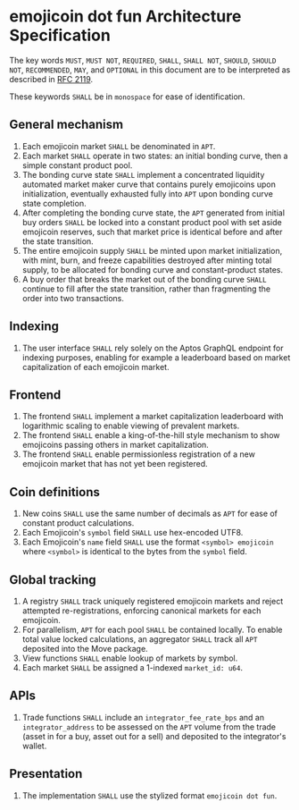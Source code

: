 # emojicoin dot fun Architecture Specification

The key words `MUST`, `MUST NOT`, `REQUIRED`, `SHALL`, `SHALL NOT`, `SHOULD`,
`SHOULD NOT`, `RECOMMENDED`,  `MAY`, and `OPTIONAL` in this document are to be
interpreted as described in [RFC 2119].

These keywords `SHALL` be in `monospace` for ease of identification.

## General mechanism

1. Each emojicoin market `SHALL` be denominated in `APT`.
1. Each market `SHALL` operate in two states: an initial bonding curve, then a
   simple constant product pool.
1. The bonding curve state `SHALL` implement a concentrated liquidity automated
   market maker curve that contains purely emojicoins upon initialization,
   eventually exhausted fully into `APT` upon bonding curve state completion.
1. After completing the bonding curve state, the `APT` generated from initial
   buy orders `SHALL` be locked into a constant product pool with set aside
   emojicoin reserves, such that market price is identical before and after the
   state transition.
1. The entire emojicoin supply `SHALL` be minted upon market initialization,
   with mint, burn, and freeze capabilities destroyed after minting total
   supply, to be allocated for bonding curve and constant-product states.
1. A buy order that breaks the market out of the bonding curve `SHALL` continue
   to fill after the state transition, rather than fragmenting the order into
   two transactions.

## Indexing

1. The user interface `SHALL` rely solely on the Aptos GraphQL endpoint for
   indexing purposes, enabling for example a leaderboard based on market
   capitalization of each emojicoin market.

## Frontend

1. The frontend `SHALL` implement a market capitalization leaderboard with
   logarithmic scaling to enable viewing of prevalent markets.
1. The frontend `SHALL` enable a king-of-the-hill style mechanism to show
   emojicoins passing others in market capitalization.
1. The frontend `SHALL` enable permissionless registration of a new emojicoin
   market that has not yet been registered.

## Coin definitions

1. New coins `SHALL` use the same number of decimals as `APT` for ease of
   constant product calculations.
1. Each Emojicoin's `symbol` field `SHALL` use hex-encoded UTF8.
1. Each Emojicoin's `name` field `SHALL` use the format `<symbol> emojicoin`
   where `<symbol>` is identical to the bytes from the `symbol` field.

## Global tracking

1. A registry `SHALL` track uniquely registered emojicoin markets and reject
   attempted re-registrations, enforcing canonical markets for each emojicoin.
1. For parallelism, `APT` for each pool `SHALL` be contained locally. To enable
   total value locked calculations, an aggregator `SHALL` track all `APT`
   deposited into the Move package.
1. View functions `SHALL` enable lookup of markets by symbol.
1. Each market `SHALL` be assigned a 1-indexed `market_id: u64`.

## APIs

1. Trade functions `SHALL` include an `integrator_fee_rate_bps` and an
   `integrator_address` to be assessed on the `APT` volume from the trade (asset
   in for a buy, asset out for a sell) and deposited to the integrator's wallet.

## Presentation

1. The implementation `SHALL` use the stylized format `emojicoin dot fun`.

[rfc 2119]: https://www.ietf.org/rfc/rfc2119.txt
